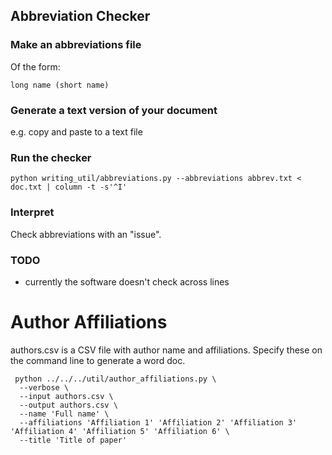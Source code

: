 
## Abbreviation Checker

### Make an abbreviations file
Of the form:
```
long name (short name)
```

### Generate a text version of your document
e.g. copy and paste to a text file

### Run the checker
```
python writing_util/abbreviations.py --abbreviations abbrev.txt < doc.txt | column -t -s'^I'
```
### Interpret
Check abbreviations with an "issue". 

### TODO
* currently the software doesn't check across lines

# Author Affiliations

authors.csv is a CSV file with author name and affiliations. Specify these on the command line to generate a word doc.

```
 python ../../../util/author_affiliations.py \
  --verbose \
  --input authors.csv \
  --output authors.csv \
  --name 'Full name' \
  --affiliations 'Affiliation 1' 'Affiliation 2' 'Affiliation 3' 'Affiliation 4' 'Affiliation 5' 'Affiliation 6' \
  --title 'Title of paper'
```
